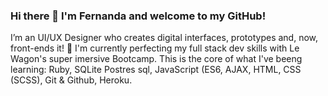 ### Hi there 👋 I'm Fernanda and welcome to my GitHub!

I’m an UI/UX Designer who creates digital interfaces, prototypes and, now, front-ends it! 🚀 
I'm currently perfecting my full stack dev skills with Le Wagon's super imersive Bootcamp. This is the core of what I've beeng learning: Ruby, SQLite Postres sql, JavaScript (ES6, AJAX, HTML, CSS (SCSS), Git & Github, Heroku.

<!--
**fernanda-freitas/fernanda-freitas** is a ✨ _special_ ✨ repository because its `README.md` (this file) appears on your GitHub profile.

Here are some ideas to get you started:

- 🔭 I’m currently working on Integer Consulting partning with BUNAC
- 🌱 I’m currently learning Full Stack Web Development in Lewagon
- 👯 I’m looking to collaborate on ...
- 🤔 I’m looking for help with ...
- 💬 Ask me about ...
- 📫 How to reach me: ...
- 😄 Pronouns: ...
- ⚡ Fun fact: ...
-->
